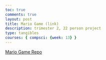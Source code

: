 ```yaml
---
toc: true
comments: true
layout: post
title: Mario Game (link)
description: trimester 2, 22 person project
type: tangibles
courses: { compsci: {week: 13} }
---
```


<td><a href="https://nighthawkcoders.github.io/game_levels_mp/">Mario Game Repo</a></td>